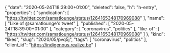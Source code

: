 {
  "date": "2020-05-24T18:39:00+01:00",
  "deleted": false,
  "h": "h-entry",
  "properties": {
    "syndication": [
      "https://twitter.com/samatlounge/status/1264165348170969088"
    ],
    "name": [
      "Like of @samatlounge's tweet"
    ],
    "published": [
      "2020-05-24T18:39:00+01:00"
    ],
    "category": [
      "coronavirus",
      "politics"
    ],
    "like-of": [
      "https://twitter.com/samatlounge/status/1264165348170969088"
    ]
  },
  "kind": "likes",
  "slug": "2020/05/pvq5j",
  "tags": [
    "coronavirus",
    "politics"
  ],
  "client_id": "https://indigenous.realize.be"
}
